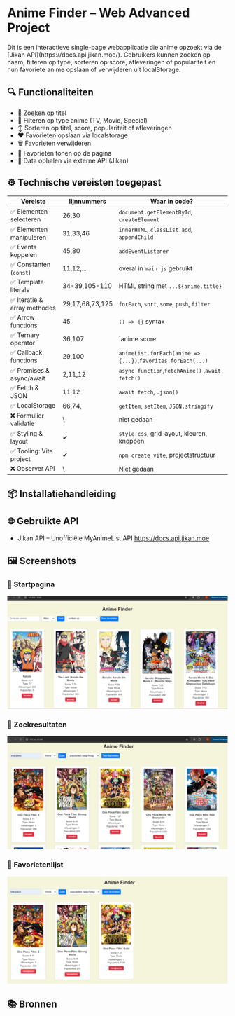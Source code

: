 <h1>Anime Finder – Web Advanced Project</h1>

<p>Dit is een interactieve single-page webapplicatie die anime opzoekt via de [Jikan API](https://docs.api.jikan.moe/).  
Gebruikers kunnen zoeken op naam, filteren op type, sorteren op score, afleveringen of populariteit en hun favoriete anime opslaan of verwijderen uit localStorage.</p>


<h2>🔍 Functionaliteiten</h2>

- 🔎 Zoeken op titel
- 🧩 Filteren op type anime (TV, Movie, Special)
- ↕️ Sorteren op titel, score, populariteit of afleveringen
- ❤️ Favorieten opslaan via localstorage
- 🗑️ Favorieten verwijderen
- 📄 Favorieten tonen op de pagina
- 🔁 Data ophalen via externe API (Jikan)



<h2>⚙️ Technische vereisten toegepast</h2>

| Vereiste                         | lijnnummers    | Waar in code?                                  
|----------------------------------|----------------|------------------------------------------------
| ✅ Elementen selecteren          |26,30          | `document.getElementById`, `createElement`     
| ✅ Elementen manipuleren         |31,33,46       | `innerHTML`, `classList.add`, `appendChild`    
| ✅ Events koppelen               |45,80          | `addEventListener`                   
| ✅ Constanten (`const`)          |11,12,...      | overal in `main.js` gebruikt                   
| ✅ Template literals             |34-39,105-110  | HTML string met `...${anime.title}`                            
| ✅ Iteratie & array methodes     |29,17,68,73,125| `forEach`, `sort`, `some`, `push`, `filter`    
| ✅ Arrow functions               |45             | `() => {}` syntax                    
| ✅ Ternary operator              |36,107         | `anime.score || "Geen score"`                  
| ✅ Callback functions            |29,100         | `animeList.forEach(anime => {...})`,`favorites.forEach(...) `          
| ✅ Promises & async/await        |2,11,12        | `async function`,`fetchAnime()` ,`await fetch()`
| ✅ Fetch & JSON                  |11,12          | `await fetch`, `.json()`                    
| ✅ LocalStorage                  |66,74,         | `getItem`, `setItem`, `JSON.stringify`                 
| ❌ Formulier validatie           | \              | niet gedaan                                    
| ✅ Styling & layout              | ✔             | `style.css`, grid layout, kleuren, knoppen     
| ✅ Tooling: Vite project         | ✔             | `npm create vite`, projectstructuur            
| ❌ Observer API                  | \              | Niet gedaan                                    


<h2>📦 Installatiehandleiding</h2>


<h2>🌐 Gebruikte API</h2>

 - Jikan API – Unofficiële MyAnimeList API
     https://docs.api.jikan.moe

 <h2>🖼️ Screenshots</h2>
   <h3>🔹 Startpagina</h3>
   
![Startpagina](./screenshot/startpagina-screen.png)

   <h3>🔹 Zoekresultaten</h3>
   
![Resultaten](./screenshot/zoekresultaat-screen.png)

   <h3>🔹 Favorietenlijst</h3> 
   
![Favorieten](./screenshot/favorietenlijst-screen.png)

 <h2>📚 Bronnen</h2>
 
